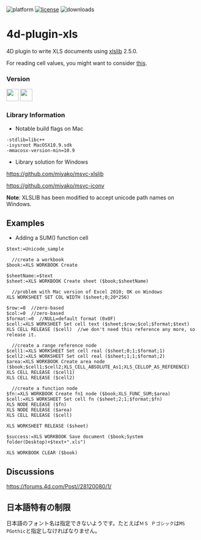 ![platform](https://img.shields.io/static/v1?label=platform&message=osx-64%20|%20win-32%20|%20win-64&color=blue)
[![license](https://img.shields.io/github/license/miyako/4d-plugin-xls)](LICENSE)
![downloads](https://img.shields.io/github/downloads/miyako/4d-plugin-xls/total)

4d-plugin-xls
=============

4D plugin to write XLS documents using [xlslib](https://sourceforge.net/projects/xlslib/) 2.5.0.

For reading cell values, you might want to consider [this](https://github.com/miyako/4d-plugin-free-xl).

### Version

<img width="32" height="32" src="https://user-images.githubusercontent.com/1725068/73986501-15964580-4981-11ea-9ac1-73c5cee50aae.png"> <img src="https://user-images.githubusercontent.com/1725068/73987971-db2ea780-4984-11ea-8ada-e25fb9c3cf4e.png" width="32" height="32" />

### Library Information

* Notable build flags on Mac

```
-stdlib=libc++
-isysroot MacOSX10.9.sdk
-mmacosx-version-min=10.9
```

* Library solution for Windows

https://github.com/miyako/msvc-xlslib

https://github.com/miyako/msvc-iconv

**Note**: XLSLIB has been modified to accept unicode path names on Windows.

## Examples

* Adding a SUM() function cell

```
$text:=Unicode_sample 

  //create a workbook
$book:=XLS WORKBOOK Create 

$sheetName:=$text
$sheet:=XLS WORKBOOK Create sheet ($book;$sheetName)

  //problem with Mac version of Excel 2010; OK on Windows
XLS WORKSHEET SET COL WIDTH ($sheet;0;20*256)

$row:=0  //zero-based
$col:=0  //zero-based
$format:=0  //NULL=default format (0x0F)
$cell:=XLS WORKSHEET Set cell text ($sheet;$row;$col;$format;$text)
XLS CELL RELEASE ($cell)  //we don't need this reference any more, so release it.

  //create a range reference node
$cell1:=XLS WORKSHEET Set cell real ($sheet;0;1;$format;1)
$cell2:=XLS WORKSHEET Set cell real ($sheet;1;1;$format;2)
$area:=XLS WORKBOOK Create area node ($book;$cell1;$cell2;XLS_CELL_ABSOLUTE_As1;XLS_CELLOP_AS_REFERENCE)
XLS CELL RELEASE ($cell1)
XLS CELL RELEASE ($cell2)

  //create a function node
$fn:=XLS WORKBOOK Create fn1 node ($book;XLS_FUNC_SUM;$area)
$cell:=XLS WORKSHEET Set cell fn ($sheet;2;1;$format;$fn)
XLS NODE RELEASE ($fn)
XLS NODE RELEASE ($area)
XLS CELL RELEASE ($cell)

XLS WORKSHEET RELEASE ($sheet)

$success:=XLS WORKBOOK Save document ($book;System folder(Desktop)+$text+".xls")

XLS WORKBOOK CLEAR ($book)
```

## Discussions

https://forums.4d.com/Post//28120080/1/

## 日本語特有の制限

日本語のフォント名は指定できないようです。たとえば`ＭＳ Ｐゴシック`は`MS PGothic`と指定しなければなりません。

